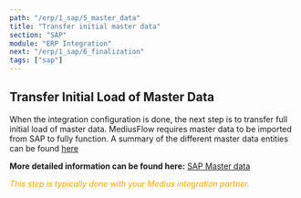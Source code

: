 ```yaml
---
path: "/erp/1_sap/5_master_data"
title: "Transfer initial master data"
section: "SAP"
module: "ERP Integration"
next: "/erp/1_sap/6_finalization"
tags: ["sap"]
---
```

## Transfer Initial Load of Master Data
When the integration configuration is done, the next step is to transfer  full initial load of master data. MediusFlow requires master data to be imported from SAP to fully function. A summary of the different master data entities can be found [here](https://success.mediusflow.com/documentation/cts-documentation/Cloud-Connectors/sap/SAP_product/#master-data)

**More detailed information can be found here:** [SAP Master data](https://success.mediusflow.com/documentation/cts-documentation/Cloud-Connectors/sap/SAP_solution/SAP_masterdata/ "SAP Master data")

<span style="color:orange">*This step is typically done with your Medius integration partner.*</span>